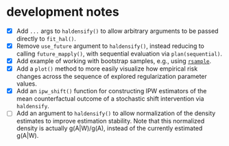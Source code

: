 # development notes

- [x] Add `...` args to `haldensify()` to allow arbitrary arguments to be
  passed directly to `fit_hal()`.
- [x] Remove `use_future` argument to `haldensify()`, instead reducing to
  calling `future_mapply()`, with sequential evaluation via `plan(sequential)`.
- [x] Add example of working with bootstrap samples, e.g., using
  [`rsample`](https://rsample.tidymodels.org/reference/bootstraps.html).
- [x] Add a `plot()` method to more easily visualize how empirical risk changes
  across the sequence of explored regularization parameter values.
- [x] Add an `ipw_shift()` function for constructing IPW estimators of the mean
  counterfactual outcome of a stochastic shift intervention via `haldensify`.
- [ ] Add an argument to `haldensify()` to allow normalization of the density
  estimates to improve estimation stability. Note that this normalized density
  is actually g(A|W)/g(A), instead of the currently estimated g(A|W).
